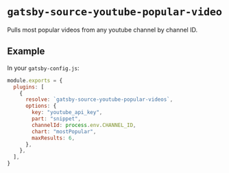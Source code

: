# `gatsby-source-youtube-popular-video`

Pulls most popular videos from any youtube channel by channel ID.

## Example

In your `gatsby-config.js`:

```js
module.exports = {
  plugins: [
    {
      resolve: `gatsby-source-youtube-popular-videos`,
      options: {
        key: "youtube_api_key",
        part: "snippet",
        channelId: process.env.CHANNEL_ID,
        chart: "mostPopular",
        maxResults: 6,
      },
    },
  ],
}
```

